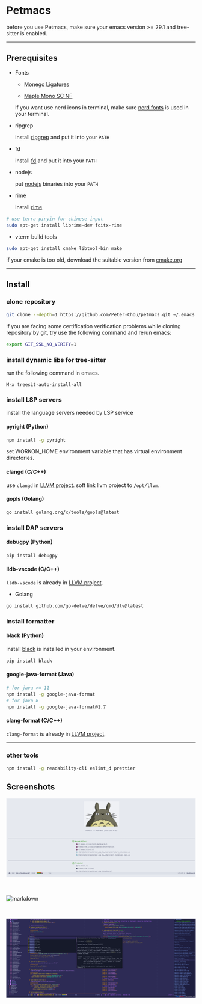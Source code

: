 # Petmacs

before you use Petmacs, make sure your emacs version >= 29.1 and tree-sitter is enabled.

---

## Prerequisites

- Fonts

  - [Monego Ligatures](https://github.com/cseelus/monego)

  - [Maple Mono SC NF](https://gitee.com/subframe7536/Maple/releases)

  if you want use nerd icons in terminal, make sure [nerd fonts](https://github.com/ryanoasis/nerd-fonts) is used in your terminal.

- ripgrep

  install [ripgrep](https://github.com/BurntSushi/ripgrep) and put it into your `PATH`

- fd

  install [fd](https://github.com/sharkdp/fd) and put it into your `PATH`

- nodejs

  put [nodejs](https://nodejs.org) binaries into your `PATH`

- rime

  install [rime](https://github.com/rime/librime)

``` bash
# use terra-pinyin for chinese input
sudo apt-get install librime-dev fcitx-rime
```

- vterm build tools

``` bash
sudo apt-get install cmake libtool-bin make
```

if your cmake is too old, download the suitable version from [cmake.org](https://cmake.org/download/)

---

## Install

### clone repository

```bash
git clone --depth=1 https://github.com/Peter-Chou/petmacs.git ~/.emacs.d
```

if you are facing some certification verification problems while cloning repository by git,
try use the following command and rerun emacs:

``` bash
export GIT_SSL_NO_VERIFY=1
```

### install dynamic libs for tree-sitter

run the following command in emacs.

``` emacs-lisp
M-x treesit-auto-install-all
```


### install LSP servers

install the language servers needed by LSP service

#### pyright (Python)

``` sh
npm install -g pyright
```

set WORKON_HOME environment variable that has virtual environment directories.

#### clangd (C/C++)

use `clangd` in [LLVM project](https://github.com/llvm/llvm-project). soft link llvm project to `/opt/llvm`.

#### gopls (Golang)

``` bash
go install golang.org/x/tools/gopls@latest
```

### install DAP servers

#### debugpy (Python)

``` bash
pip install debugpy
```

#### lldb-vscode (C/C++)

`lldb-vscode` is already in [LLVM project](https://github.com/llvm/llvm-project).

- Golang

``` bash
go install github.com/go-delve/delve/cmd/dlv@latest
```


### install formatter

#### black (Python)

install [black](https://github.com/psf/black) is installed in your environment.

``` bash
pip install black
```

#### google-java-format (Java)

``` bash
# for java >= 11
npm install -g google-java-format
# for java 8
npm install -g google-java-format@1.7
```

#### clang-format (C/C++)

`clang-format` is already in [LLVM project](https://github.com/llvm/llvm-project).

---

### other tools

``` bash
npm install -g readability-cli eslint_d prettier
```

## Screenshots

![dashboard](./data/pics/dashboard.png)

<br>

![markdown](./data/pics/markdown.png)

<br>

![elisp](./data/pics/elisp.png)
